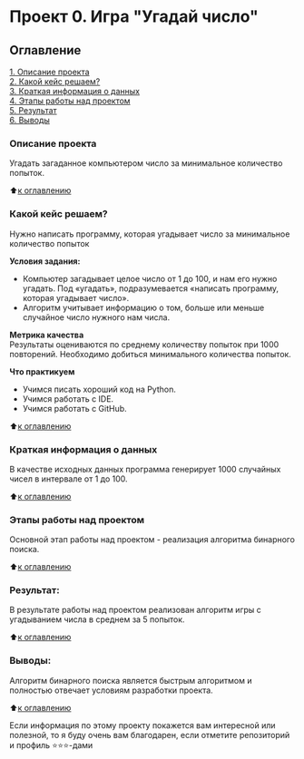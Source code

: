 # Проект 0. Игра "Угадай число"

## Оглавление  
[1. Описание проекта](https://github.com/Maximus1973/Max1/tree/main/project_1/README.md#Описание-проекта)  
[2. Какой кейс решаем?](https://github.com/Maximus1973/Max1/tree/main/project_1/README.md#Какой-кейс-решаем)  
[3. Краткая информация о данных](https://github.com/Maximus1973/Max1/tree/main/project_1/README.md#Краткая-информация-о-данных)  
[4. Этапы работы над проектом](https://github.com/Maximus1973/Max1/tree/main/project_1/README.md#Этапы-работы-над-проектом)  
[5. Результат](https://github.com/Maximus1973/Max1/tree/main/project_1/README.md#Результат)    
[6. Выводы](https://github.com/Maximus1973/Max1/tree/main/project_1/README.md#Выводы) 

### Описание проекта    
Угадать загаданное компьютером число за минимальное количество попыток.

:arrow_up:[к оглавлению](https://github.com/Maximus1973/Max1/tree/main/project_1/README.md#Оглавление)


### Какой кейс решаем?    
Нужно написать программу, которая угадывает число за минимальное количество попыток

**Условия задания:**  
- Компьютер загадывает целое число от 1 до 100, и нам его нужно угадать. Под «угадать», подразумевается «написать программу, которая угадывает число».
- Алгоритм учитывает информацию о том, больше или меньше случайное число нужного нам числа.

**Метрика качества**     
Результаты оцениваются по среднему количеству попыток при 1000 повторений. Необходимо добиться минимального количества попыток.

**Что практикуем**     
- Учимся писать хороший код на Python.
- Учимся работать с IDE.
- Учимся работать с GitHub.

:arrow_up:[к оглавлению](https://github.com/Maximus1973/Max1/tree/main/project_1/README.md#Оглавление)


### Краткая информация о данных
В качестве исходных данных программа генерирует 1000 случайных чисел в интервале от 1 до 100.
  
:arrow_up:[к оглавлению](https://github.com/Maximus1973/Max1/tree/main/project_1/README.md#Оглавление)


### Этапы работы над проектом  
Основной этап работы над проектом - реализация алгоритма бинарного поиска.

:arrow_up:[к оглавлению](https://github.com/Maximus1973/Max1/tree/main/project_1/README.md#Оглавление)


### Результат:  
В результате работы над проектом реализован алгоритм игры с угадыванием числа в среднем за 5 попыток.

:arrow_up:[к оглавлению](https://github.com/Maximus1973/Max1/tree/main/project_1/README.md#Оглавление)


### Выводы:  
Алгоритм бинарного поиска является быстрым алгоритмом и полностью отвечает условиям разработки проекта.

:arrow_up:[к оглавлению](https://github.com/Maximus1973/Max1/tree/main/project_1/README.md#Оглавление)


Если информация по этому проекту покажется вам интересной или полезной, то я буду очень вам благодарен, если отметите репозиторий и профиль ⭐️⭐️⭐️-дами